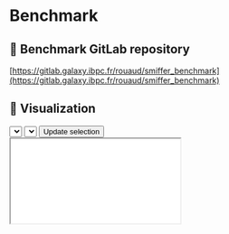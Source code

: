# Benchmark

## 🦊 Benchmark GitLab repository

[https://gitlab.galaxy.ibpc.fr/rouaud/smiffer_benchmark](https://gitlab.galaxy.ibpc.fr/rouaud/smiffer_benchmark)

## 🧬 Visualization

<div id="molstar_selector">
    <select id="pdb_id"></select>
    <select id="field"></select>
    <button onclick="update()">Update selection</button>
</div>

<iframe id="molstar" src="../molstar.html"></iframe>

<script type="text/javascript" src="../benchmark_md_script.js"></script>
